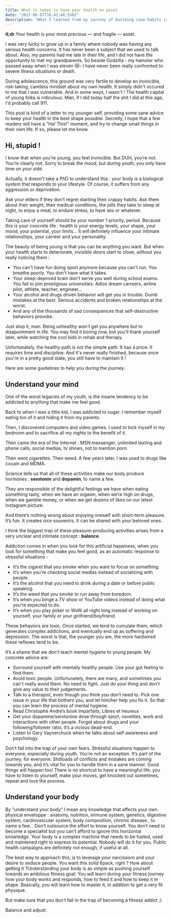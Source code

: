 ```yaml
---
title: What it takes to have your health on point
date: "2017-06-07T16:42:40.556Z"
description: "What I learned from my journey of building sane habits (and quitting toxic ones)"
---
```


**tl;dr**
Your health is your most precious — and fragile — asset.

I was very lucky to grow up in a family where nobody was having any serious health concerns. It has never been a subject that we used to talk about. Also, my parents had me late in their life, and I did not have the opportunity to met my grandparents. So beside Godzilla - my hamster who passed away when I was eleven 😿- I have never been really confronted to severe illness situations or death.

During adolescence, this ground was very fertile to develop an invincible, risk-taking, careless mindset about my own health. It simply didn't occured to me that I was vulnerable. And in some ways, I wasn't ! The health capital of young folks is ridiculous. Man, if I did today half the shit I did at this age, I'd probably call 911.

This post is kind of a letter to my younger self, providing some sane advice to keep your health in the best shape possible. Secretly, I hope that a few readers will have a "Ha! This!" moment, and try to change small things in their own life. If so, please let me know.

## Hi, stupid !

I know that when you’re young, you feel invincible. But DUH, you’re not. You’re clearly not. Sorry to break the mood, but during youth, you only have time on your side.

Actually, it doesn't take a PhD to understand this : your body is a biological system that responds to your lifestyle. Of course, it suffers from any aggression or deprivation.

Ask your elders if they don’t regret starting their crappy habits. Ask them about their weight, their medical conditions, the pills they take to sleep at night, to enjoy a meal, to endure stress, to have sex or whatever.

Taking care of yourself should be your number 1 priority, period. Because this is your concrete life : health is your energy levels, your shape, your mood, your potential, your limits... It will definitely influence your intimate relationships, your carreer and your personality.

The beauty of being young is that you can be anything you want. But when your health starts to deteriorate, invisible doors start to close, without you really noticing them :

- You can't have fun doing sport anymore because you can't run. You breathe poorly. You don't have what it takes.
- Your sleep-deprived brain don't serve you well during school exams. You fail to join prestigious universities. Adios dream carreers, airline pilot, athlete, teacher, engineer...
- Your alcohol and drugs driven behavior will get you in trouble. Dumb mistakes at the best. Serious accidents and broken relationships at the worst.
- And any of the thousands of sad consequences that self-destructive behaviors provoke.

Just stop it, man. Being unhealthy won't get you anywhere but to disapointment in life. You may find it boring now, but you'll thank yourself later, while watching the cool kids in rehab and therapy.

Unfortunately, the healthy path is not the simple path. It has a price. It requires time and discipline. And it's never really finished, because once you're in a pretty good state, you still have to maintain it !

Here are some guidelines to help you during the journey.

## Understand your mind

One of the worst legacies of my youth, is the insane tendency to be addicted to anything that make me feel good.

Back to when I was a little kid, I was addicted to sugar. I remember myself eating ton of it and hiding it from my parents.

Then, I discovered computers and video games. I used to lock myself in my bedroom and to sacrifice all my nights to the benefit of it.

Then came the era of the Internet : MSN messenger, unlimited texting and phone calls, social medias, tv shows, not to mention porn.

Then went cigarettes. Then weed. A few years later, I was used to drugs like cocain and MDMA.

Science tells us that all of these activities make our body produce hormones : **serotonin** and **dopamin**, to name a few.

They are responsible of the delightful feelings we have when eating something tasty, when we have an orgasm, when we’re high on drugs, when we gamble money, or when we get dozens of likes on our latest Instagram picture.

And there’s nothing wrong about enjoying oneself with short-term pleasure. It’s fun. It creates nice souvenirs. It can be shared with your beloved ones.

I think the biggest trap of these pleasure-producing activities arises from a very unclear and intimate concept : **balance**.

Addiction comes in when you look for this artificial happiness, when you look for something that make you feel good, as an automatic response to stressful situations :

- It’s the cigaret that you smoke when you want to focus on something.
- It’s when you’re checking social medias instead of socializing with people.
- It’s the alcohol that you need to drink during a date or before public speaking.
- It’s the weed that you smoke to run away from boredom.
- It’s when you binge a TV show or YouTube videos instead of doing what you’re expected to do.
- It’s when you play poker or WoW all night long instead of working on yourself, your family or your girlfriend/boyfriend.

These behaviors are toxic. Once started, we tend to cumulate them, which generates complex addictions, and eventually end up as suffering and depression. The worst is that, the younger you are, the more hardwired these reflexes tend to be.

It’s a shame that we don't teach mental hygiene to young people.
My concrete advice are:

- Surround yourself with mentally healthy people. Use your gut feeling to find them.
- Avoid toxic people. Unfortunately, there are many, and sometimes you can't really avoid them. No need to fight. Just do your thing and don't give any value to their judgements.
- Talk to a therapist, even though you think you don’t need to. Pick one issue in your life that bothers you, and let him/her help you fix it. So that you can learn the process of mental hygiene.
- Read Christophe André’s book Imparfaits, Libres et heureux
- Get your dopamine/serotonine dose through sport, novelties, work and interactions with other people. Forget about drugs and your following/follower ratio, it’s a vicious dead-end.
- Listen to Gary Vaynerchuck when he talks about self awareness and psychology.

Don’t fall into the trap of your own fears. Stressful situations happen to everyone, especially during youth. You’re not an exception. It’s part of the journey, for everyone. Shitloads of conflicts and mistakes are coming towards you, and it’s vital for you to handle them in a sane manner. Good things will happen too! There is no shortcut to have a meaningful life, you have to listen to yourself, make your moves, get knocked out sometimes, repeat and love the process.

## Understand your body

By “understand your body” I mean any knowledge that affects your own physical enveloppe : anatomy, nutrition, immune system, genetics, digestive system, cardiovascular system, body composition, chronic disease , to name a few… Don’t outsource the effort to know yourself. You don’t need to become a specialist but you can’t afford to ignore this horizontal knowledge. Your body is a complex machine that needs to be fueled, used and maintened right to express its potential. Nobody will do it for you. Public health campaigns are definitely not enough, if useful at all.

The best way to approach this, is to leverage your narcissism and your desire to seduce people. You want this solid 6pack, right ? How about getting it ?Understanding your body is as simple as pushing yourself towards an ambitous fitness goal. You will learn during your fitness journey how your body works and responds, how to feed it and how to keep it in shape. Basically, you will learn how to master it, in addition to get a very fit physique.

But make sure that you don’t fall in the trap of becoming a fitness addict ;)

Balance and adjust.
